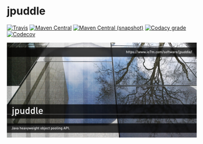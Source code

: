 jpuddle
===

[![Travis](https://img.shields.io/travis/io7m/jpuddle.png?style=flat-square)](https://travis-ci.org/io7m/jpuddle)
[![Maven Central](https://img.shields.io/maven-central/v/com.io7m.jpuddle/com.io7m.jpuddle.png?style=flat-square)](http://search.maven.org/#search%7Cga%7C1%7Cg%3A%22com.io7m.jpuddle%22)
[![Maven Central (snapshot)](https://img.shields.io/nexus/s/https/oss.sonatype.org/com.io7m.jpuddle/com.io7m.jpuddle.svg?style=flat-square)](https://oss.sonatype.org/content/repositories/snapshots/com/io7m/jpuddle/)
[![Codacy grade](https://img.shields.io/codacy/grade/97f853737ec84d449e83d58c2fff8e0f.png?style=flat-square)](https://www.codacy.com/app/github_79/jpuddle)
[![Codecov](https://img.shields.io/codecov/c/github/io7m/jpuddle.png?style=flat-square)](https://codecov.io/gh/io7m/jpuddle)

![jpuddle](./src/site/resources/jpuddle.jpg?raw=true)

